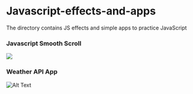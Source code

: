 # Javascript-effects-and-apps
The directory contains JS effects and simple apps to practice JavaScript

### Javascript Smooth Scroll

![](https://media.giphy.com/media/YmW7yHiaiO1fuT96ww/giphy.gif)
 
 
### Weather API App
![Alt Text](https://media.giphy.com/media/U17MlhMthIYSMgaiWE/giphy.gif)



